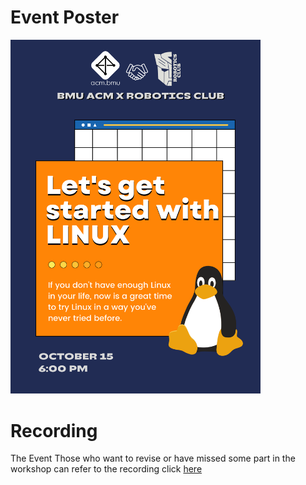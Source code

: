 # Event Poster

<img src="poster.png" alt="poster" style="width:400px;"/>

# Recording

The Event
Those who want to revise or have missed some part in the workshop can refer to the recording click [here](https://drive.google.com/file/d/1f0q50Mq7mOApYJwztSziT2kU1wNGo9VH/view?usp=sharing)

